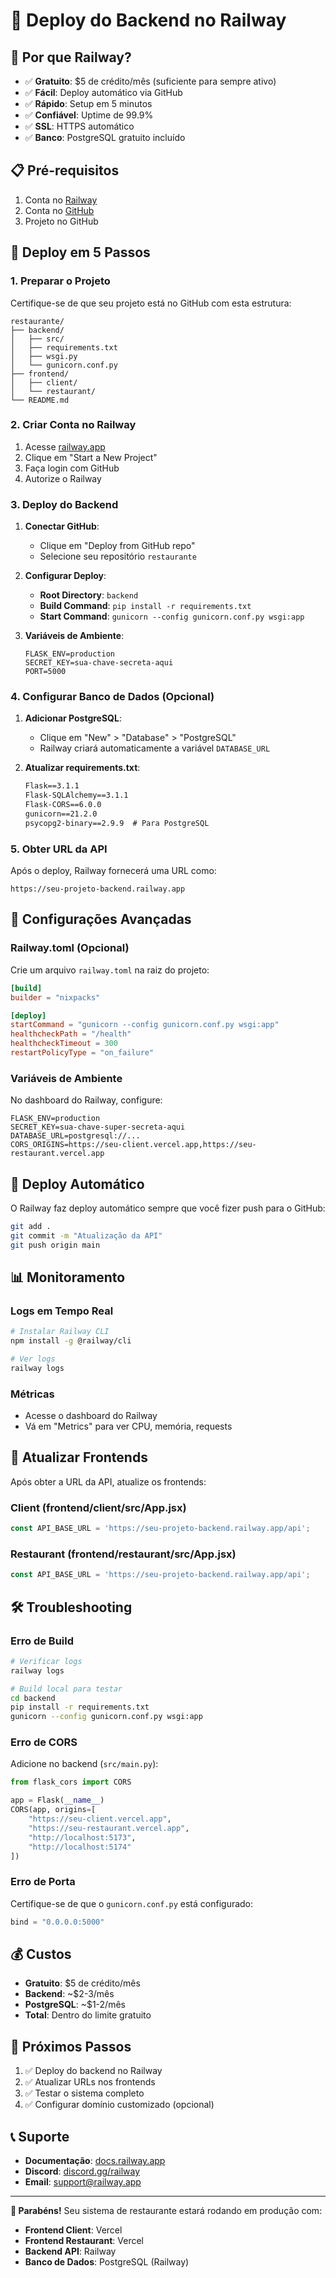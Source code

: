 # 🚀 Deploy do Backend no Railway

## 🎯 Por que Railway?

- ✅ **Gratuito**: $5 de crédito/mês (suficiente para sempre ativo)
- ✅ **Fácil**: Deploy automático via GitHub
- ✅ **Rápido**: Setup em 5 minutos
- ✅ **Confiável**: Uptime de 99.9%
- ✅ **SSL**: HTTPS automático
- ✅ **Banco**: PostgreSQL gratuito incluído

## 📋 Pré-requisitos

1. Conta no [Railway](https://railway.app)
2. Conta no [GitHub](https://github.com)
3. Projeto no GitHub

## 🚀 Deploy em 5 Passos

### 1. Preparar o Projeto

Certifique-se de que seu projeto está no GitHub com esta estrutura:

```
restaurante/
├── backend/
│   ├── src/
│   ├── requirements.txt
│   ├── wsgi.py
│   └── gunicorn.conf.py
├── frontend/
│   ├── client/
│   └── restaurant/
└── README.md
```

### 2. Criar Conta no Railway

1. Acesse [railway.app](https://railway.app)
2. Clique em "Start a New Project"
3. Faça login com GitHub
4. Autorize o Railway

### 3. Deploy do Backend

1. **Conectar GitHub**:

   - Clique em "Deploy from GitHub repo"
   - Selecione seu repositório `restaurante`

2. **Configurar Deploy**:

   - **Root Directory**: `backend`
   - **Build Command**: `pip install -r requirements.txt`
   - **Start Command**: `gunicorn --config gunicorn.conf.py wsgi:app`

3. **Variáveis de Ambiente**:
   ```
   FLASK_ENV=production
   SECRET_KEY=sua-chave-secreta-aqui
   PORT=5000
   ```

### 4. Configurar Banco de Dados (Opcional)

1. **Adicionar PostgreSQL**:

   - Clique em "New" > "Database" > "PostgreSQL"
   - Railway criará automaticamente a variável `DATABASE_URL`

2. **Atualizar requirements.txt**:
   ```txt
   Flask==3.1.1
   Flask-SQLAlchemy==3.1.1
   Flask-CORS==6.0.0
   gunicorn==21.2.0
   psycopg2-binary==2.9.9  # Para PostgreSQL
   ```

### 5. Obter URL da API

Após o deploy, Railway fornecerá uma URL como:

```
https://seu-projeto-backend.railway.app
```

## 🔧 Configurações Avançadas

### Railway.toml (Opcional)

Crie um arquivo `railway.toml` na raiz do projeto:

```toml
[build]
builder = "nixpacks"

[deploy]
startCommand = "gunicorn --config gunicorn.conf.py wsgi:app"
healthcheckPath = "/health"
healthcheckTimeout = 300
restartPolicyType = "on_failure"
```

### Variáveis de Ambiente

No dashboard do Railway, configure:

```
FLASK_ENV=production
SECRET_KEY=sua-chave-super-secreta-aqui
DATABASE_URL=postgresql://...
CORS_ORIGINS=https://seu-client.vercel.app,https://seu-restaurant.vercel.app
```

## 🔄 Deploy Automático

O Railway faz deploy automático sempre que você fizer push para o GitHub:

```bash
git add .
git commit -m "Atualização da API"
git push origin main
```

## 📊 Monitoramento

### Logs em Tempo Real

```bash
# Instalar Railway CLI
npm install -g @railway/cli

# Ver logs
railway logs
```

### Métricas

- Acesse o dashboard do Railway
- Vá em "Metrics" para ver CPU, memória, requests

## 🔗 Atualizar Frontends

Após obter a URL da API, atualize os frontends:

### Client (frontend/client/src/App.jsx)

```javascript
const API_BASE_URL = 'https://seu-projeto-backend.railway.app/api';
```

### Restaurant (frontend/restaurant/src/App.jsx)

```javascript
const API_BASE_URL = 'https://seu-projeto-backend.railway.app/api';
```

## 🛠️ Troubleshooting

### Erro de Build

```bash
# Verificar logs
railway logs

# Build local para testar
cd backend
pip install -r requirements.txt
gunicorn --config gunicorn.conf.py wsgi:app
```

### Erro de CORS

Adicione no backend (`src/main.py`):

```python
from flask_cors import CORS

app = Flask(__name__)
CORS(app, origins=[
    "https://seu-client.vercel.app",
    "https://seu-restaurant.vercel.app",
    "http://localhost:5173",
    "http://localhost:5174"
])
```

### Erro de Porta

Certifique-se de que o `gunicorn.conf.py` está configurado:

```python
bind = "0.0.0.0:5000"
```

## 💰 Custos

- **Gratuito**: $5 de crédito/mês
- **Backend**: ~$2-3/mês
- **PostgreSQL**: ~$1-2/mês
- **Total**: Dentro do limite gratuito

## 🎯 Próximos Passos

1. ✅ Deploy do backend no Railway
2. ✅ Atualizar URLs nos frontends
3. ✅ Testar o sistema completo
4. ✅ Configurar domínio customizado (opcional)

## 📞 Suporte

- **Documentação**: [docs.railway.app](https://docs.railway.app)
- **Discord**: [discord.gg/railway](https://discord.gg/railway)
- **Email**: support@railway.app

---

**🎉 Parabéns!** Seu sistema de restaurante estará rodando em produção com:

- **Frontend Client**: Vercel
- **Frontend Restaurant**: Vercel
- **Backend API**: Railway
- **Banco de Dados**: PostgreSQL (Railway)
